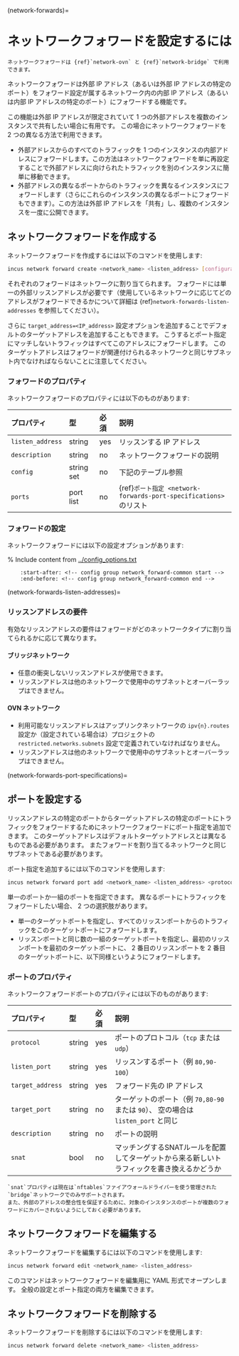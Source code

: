 (network-forwards)=
# ネットワークフォワードを設定するには

```{note}
ネットワークフォワードは {ref}`network-ovn` と {ref}`network-bridge` で利用できます。
```

ネットワークフォワードは外部 IP アドレス（あるいは外部 IP アドレスの特定のポート）をフォワード設定が属するネットワーク内の内部 IP アドレス（あるいは内部 IP アドレスの特定のポート）にフォワードする機能です。

この機能は外部 IP アドレスが限定されていて 1 つの外部アドレスを複数のインスタンスで共有したい場合に有用です。
この場合にネットワークフォワードを 2 つの異なる方法で利用できます。

- 外部アドレスからのすべてのトラフィックを 1 つのインスタンスの内部アドレスにフォワードします。この方法はネットワークフォワードを単に再設定することで外部アドレスに向けられたトラフィックを別のインスタンスに簡単に移動できます。
- 外部アドレスの異なるポートからのトラフィックを異なるインスタンスにフォワードします（さらにこれらのインスタンスの異なるポートにフォワードもできます）。この方法は外部 IP アドレスを「共有」し、複数のインスタンスを一度に公開できます。

## ネットワークフォワードを作成する

ネットワークフォワードを作成するには以下のコマンドを使用します:

```bash
incus network forward create <network_name> <listen_address> [configuration_options...]
```

それぞれのフォワードはネットワークに割り当てられます。
フォワードには単一の外部リッスンアドレスが必要です（使用しているネットワークに応じてどのアドレスがフォワードできるかについて詳細は {ref}`network-forwards-listen-addresses` を参照してください）。

さらに `target_address=<IP_address>` 設定オプションを追加することでデフォルトのターゲットアドレスを追加することもできます。
こうするとポート指定にマッチしないトラフィックはすべてこのアドレスにフォワードします。
このターゲットアドレスはフォワードが関連付けられるネットワークと同じサブネット内でなければならないことに注意してください。

### フォワードのプロパティ

ネットワークフォワードのプロパティには以下のものがあります:

プロパティ       | 型         | 必須 | 説明
:--              | :--        | :--  | :--
`listen_address` | string     | yes  | リッスンする IP アドレス
`description`    | string     | no   | ネットワークフォワードの説明
`config`         | string set | no   | 下記のテーブル参照
`ports`          | port list  | no   | {ref}`ポート指定 <network-forwards-port-specifications>` のリスト

### フォワードの設定

ネットワークフォワードには以下の設定オプションがあります:

% Include content from [../config_options.txt](../config_options.txt)
```{include} ../config_options.txt
    :start-after: <!-- config group network_forward-common start -->
    :end-before: <!-- config group network_forward-common end -->
```

(network-forwards-listen-addresses)=
### リッスンアドレスの要件

有効なリッスンアドレスの要件はフォワードがどのネットワークタイプに割り当てられるかに応じて異なります。

#### ブリッジネットワーク

- 任意の衝突しないリッスンアドレスが使用できます。
- リッスンアドレスは他のネットワークで使用中のサブネットとオーバーラップはできません。

#### OVN ネットワーク

- 利用可能なリッスンアドレスはアップリンクネットワークの `ipv{n}.routes` 設定か（設定されている場合は）プロジェクトの `restricted.networks.subnets` 設定で定義されていなければなりません。
- リッスンアドレスは他のネットワークで使用中のサブネットとオーバーラップはできません。

(network-forwards-port-specifications)=
## ポートを設定する

リッスンアドレスの特定のポートからターゲットアドレスの特定のポートにトラフィックをフォワードするためにネットワークフォワードにポート指定を追加できます。
このターゲットアドレスはデフォルトターゲットアドレスとは異なるものである必要があります。
またフォワードを割り当てるネットワークと同じサブネットである必要があります。

ポート指定を追加するには以下のコマンドを使用します:

```bash
incus network forward port add <network_name> <listen_address> <protocol> <listen_ports> <target_address> [<target_ports>]
```

単一のポートか一組のポートを指定できます。
異なるポートにトラフィックをフォワードしたい場合、 2 つの選択肢があります。

- 単一のターゲットポートを指定し、すべてのリッスンポートからのトラフィックをこのターゲットポートにフォワードします。
- リッスンポートと同じ数の一組のターゲットポートを指定し、最初のリッスンポートを最初のターゲットポートに、 2 番目のリッスンポートを 2 番目のターゲットポートに、以下同様というようにフォワードします。

### ポートのプロパティ

ネットワークフォワードポートのプロパティには以下のものがあります:

プロパティ       | 型     | 必須 | 説明
:--              | :--    | :--  | :--
`protocol`       | string | yes  | ポートのプロトコル（`tcp` または `udp`）
`listen_port`    | string | yes  | リッスンするポート（例 `80,90-100`）
`target_address` | string | yes  | フォワード先の IP アドレス
`target_port`    | string | no   | ターゲットのポート（例 `70,80-90` または `90`）、 空の場合は `listen_port` と同じ
`description`    | string | no   | ポートの説明
`snat`           | bool   | no   | マッチングするSNATルールを配置してターゲットから来る新しいトラフィックを書き換えるかどうか

```{note}
`snat`プロパティは現在は`nftables`ファイアウォールドライバーを使う管理された`bridge`ネットワークでのみサポートされます。
また、外部のアドレスの整合性を保証するために、対象のインスタンスのポートが複数のフォワードにカバーされないようにしておく必要があります。
```

## ネットワークフォワードを編集する

ネットワークフォワードを編集するには以下のコマンドを使用します:

```bash
incus network forward edit <network_name> <listen_address>
```

このコマンドはネットワークフォワードを編集用に YAML 形式でオープンします。
全般の設定とポート指定の両方を編集できます。

## ネットワークフォワードを削除する

ネットワークフォワードを削除するには以下のコマンドを使用します:

```bash
incus network forward delete <network_name> <listen_address>
```
